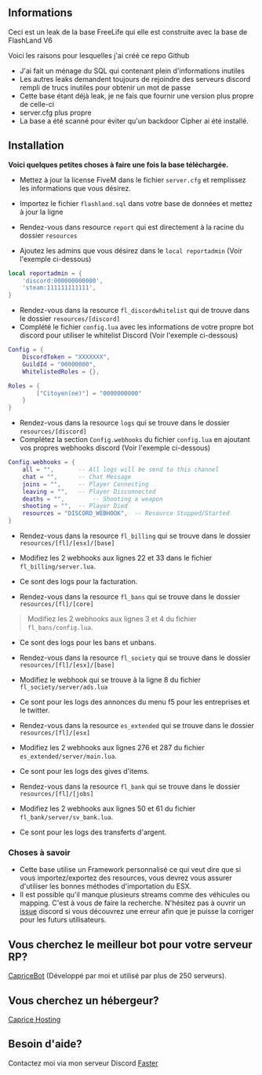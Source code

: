## Informations

Ceci est un leak de la base FreeLife qui elle est construite avec la base de FlashLand V6

Voici les raisons pour lesquelles j'ai créé ce repo Github

- J'ai fait un ménage du SQL qui contenant plein d'informations inutiles
- Les autres leaks demandent toujours de rejoindre des serveurs discord rempli de trucs inutiles pour obtenir un mot de passe
- Cette base étant déjà leak, je ne fais que fournir une version plus propre de celle-ci
- server.cfg plus propre
- La base a été scanné pour éviter qu'un backdoor Cipher ai été installé.

## Installation

**Voici quelques petites choses à faire une fois la base téléchargée.**  

- Mettez à jour la license FiveM dans le fichier `server.cfg` et remplissez les informations que vous désirez.

- Importez le fichier `flashland.sql` dans votre base de données et mettez à jour la ligne 

- Rendez-vous dans resource `report` qui est directement à la racine du dossier `resources`
- Ajoutez les admins que vous désirez dans le `local reportadmin`  (Voir l'exemple ci-dessous)

```lua
local reportadmin = {
    'discord:000000000000',
    'steam:111111111111',
}
```


- Rendez-vous dans la resource `fl_discordwhitelist` qui de trouve dans le dossier `resources/[discord]`
- Complété le fichier `config.lua` avec les informations de votre propre bot discord pour utiliser le whitelist Discord (Voir l'exemple ci-dessous)

```lua
Config = {
	DiscordToken = "XXXXXXX",
	GuildId = "00000000",
	WhitelistedRoles = {},

Roles = {
		["Citoyen(ne)"] = "0000000000"
	}
}
```


- Rendez-vous dans la resource `logs` qui se trouve dans le dossier `resources/[discord]`
- Complétez la section `Config.webhooks` du fichier `config.lua` en ajoutant vos propres webhooks discord (Voir l'exemple ci-dessous)

```lua
Config.webhooks = {
	all = "",		-- All logs will be send to this channel
	chat = "",		-- Chat Message
	joins = "",		-- Player Connecting
	leaving = "",	-- Player Disconnected
	deaths = "",		-- Shooting a weapon
	shooting = "",	-- Player Died
	resources = "DISCORD_WEBHOOK",	-- Resource Stopped/Started	
}
```

- Rendez-vous dans la resource `fl_billing` qui se trouve dans le dossier `resources/[fl]/[esx]/[base]`
- Modifiez les 2 webhooks aux lignes 22 et 33 dans le fichier `fl_billing/server.lua`. 
- Ce sont des logs pour la facturation.

- Rendez-vous dans la resource `fl_bans` qui se trouve dans le dossier `resources/[fl]/[core]`
> Modifiez les 2 webhooks aux lignes 3 et 4 du fichier `fl_bans/config.lua`. 
- Ce sont des logs pour les bans et unbans.

- Rendez-vous dans la resource `fl_society` qui se trouve dans le dossier `resources/[fl]/[esx]/[base]`
- Modifiez le webhook qui se trouve à la ligne 8 du fichier `fl_society/server/ads.lua`
- Ce sont pour les logs des annonces du menu f5 pour les entreprises et le twitter.

- Rendez-vous dans la resource `es_extended` qui se trouve dans le dossier `resources/[fl]/[esx]`
- Modifiez les 2 webhooks aux lignes 276 et 287 du fichier `es_extended/server/main.lua`. 
- Ce sont pour les logs des gives d'items.

- Rendez-vous dans la resource `fl_bank` qui se trouve dans le dossier `resources/[fl]/[jobs]`
- Modifiez les 2 webhooks aux lignes 50 et 61 du fichier `fl_bank/server/sv_bank.lua`. 
- Ce sont pour les logs des transferts d'argent.


### Choses à savoir

- Cette base utilise un Framework personnalisé ce qui veut dire que si vous importez/exportez des resources, vous devrez vous assurer d'utiliser les bonnes méthodes d'importation du ESX.
- Il est possible qu'il manque plusieurs streams comme des véhicules ou mapping. C'est à vous de faire la recherche. N'hésitez pas à ouvrir un [issue](https://github.com/fasterplayer/Flash-Land/issues) discord si vous découvrez une erreur afin que je puisse la corriger pour les futurs utilisateurs.


## Vous cherchez le meilleur bot pour votre serveur RP?
[CapriceBot](https://capricebot.com) (Développé par moi et utilisé par plus de 250 serveurs).

## Vous cherchez un hébergeur?
[Caprice Hosting](https://capricehost.com)

## Besoin d'aide?
Contactez moi via mon serveur Discord [Faster](https://discord.gg/UwfF6e3yfT)
